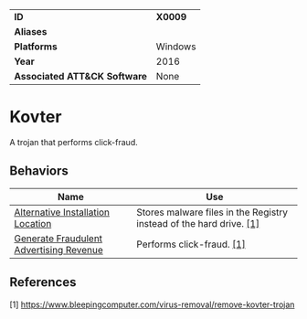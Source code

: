 |||
|---------|------------------------|
|**ID**|**X0009**|
|**Aliases**| |
|**Platforms**|Windows|
|**Year**| 2016 |
|**Associated ATT&CK Software**|None|

Kovter
======
A trojan that performs click-fraud.

Behaviors
---------
|Name|Use|
|---------------------|-------------------------------------------------------|
|[Alternative Installation Location](../defense-evasion/alter-install-location.md) | Stores malware files in the Registry instead of the hard drive. [[1]](#1)|
|[Generate Fraudulent Advertising Revenue](../impact/generate-fraud-rev.md) | Performs click-fraud. [[1]](#1)|

References
----------
<a name="1">[1]</a> https://www.bleepingcomputer.com/virus-removal/remove-kovter-trojan